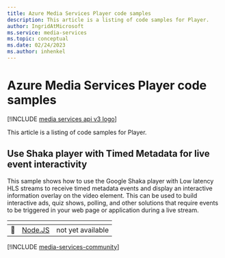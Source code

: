 ```yaml
---
title: Azure Media Services Player code samples
description: This article is a listing of code samples for Player.
author: IngridAtMicrosoft
ms.service: media-services
ms.topic: conceptual
ms.date: 02/24/2023
ms.author: inhenkel
---
```


# Azure Media Services Player code samples

[!INCLUDE [media services api v3 logo](../includes/v3-hr.md)]

This article is a listing of code samples for Player.

## Use Shaka player with Timed Metadata for live event interactivity

This sample shows how to use the Google Shaka player with Low latency HLS streams to receive timed metadata events and display an interactive information overlay on the video element. This can be used to build interactive ads, quiz shows, polling, and other solutions that require events to be triggered in your web page or application during a live stream.

| &#32; | &#32; | &#32; |
| ---- | ------- | ------ |
| :small_blue_diamond: | [Node.JS](https://github.com/Azure-Samples/media-services-v3-node-tutorials/blob/main/Player/examples/shaka/index.js) |  not yet available |

[!INCLUDE [media-services-community](../includes/media-services-community.md)]
